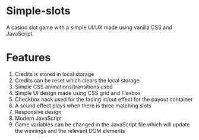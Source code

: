 # Simple-slots
A casino slot game with a simple UI/UX made using vanilla CSS and JavaScript.

# Features
1. Credits is stored in local storage
2. Credits can be reset which clears the local storage
3. Simple CSS animations/transitions used 
4. Simple UI design made using CSS grid and Flexbox
5. Checkbox hack used for the fading in/out effect for the payout container
6. A sound effect plays when there is three matching slots
7. Responsive design 
8. Modern JavaScript
9. Game variables can be changed in the JavaScript file which will update the winnings and the relevant DOM elements
